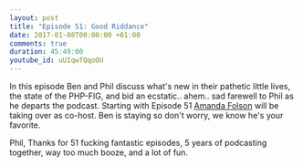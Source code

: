 ```yaml
---
layout: post
title: "Episode 51: Good Riddance"
date: 2017-01-08T00:00:00 +01:00
comments: true
duration: 45:49:00
youtube_id: uUIqwfQqoOU
---
```


In this episode Ben and Phil discuss what's new in their pathetic little lives, the state of the PHP-FIG, and bid an ecstatic.. ahem.. sad farewell to Phil as he departs the podcast.  Starting with Episode 51 [Amanda Folson](https://twitter.com/AmbassadorAwsum) will be taking over as co-host.  Ben is staying so don't worry, we know he's your favorite.


Phil,
Thanks for 51 fucking fantastic episodes, 5 years of podcasting together, way too much booze, and a lot of fun.